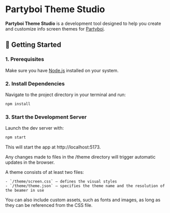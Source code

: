 # Partyboi Theme Studio

**Partyboi Theme Studio** is a development tool designed to help you create and customize info screen themes for [Partyboi](https://www.github.com/jumalauta/partyboi).

## 🚀 Getting Started

### 1. Prerequisites

Make sure you have [Node.js](https://nodejs.org/en) installed on your system.

### 2. Install Dependencies

Navigate to the project directory in your terminal and run:

```bash
npm install
```

### 3. Start the Development Server

Launch the dev server with:

```bash
npm start
```

This will start the app at http://localhost:5173.

Any changes made to files in the /theme directory will trigger automatic updates in the browser.

A theme consists of at least two files:

    - `/theme/screen.css` — defines the visual styles
    - `/theme/theme.json` — specifies the theme name and the resolution of the beamer in use

You can also include custom assets, such as fonts and images, as long as they can be referenced from the CSS file.

